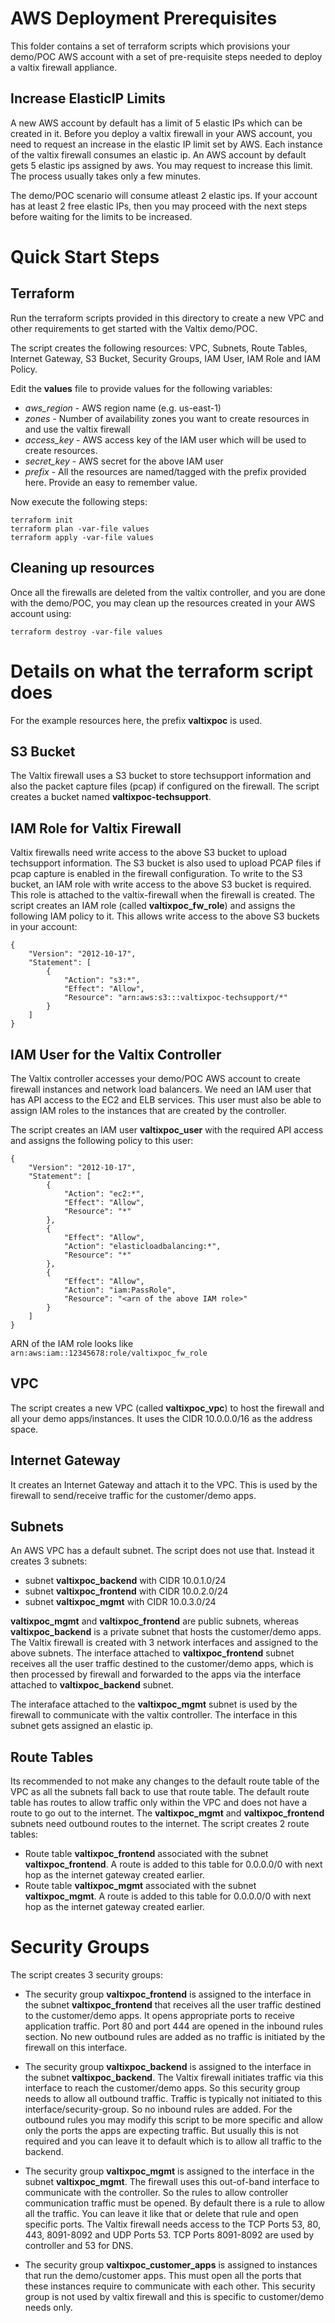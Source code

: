 # AWS Deployment Prerequisites
This folder contains a set of terraform scripts which provisions your demo/POC AWS account with a set of pre-requisite steps needed to deploy a valtix firewall appliance.

## Increase ElasticIP Limits
A new AWS account by default has a limit of 5 elastic IPs which can be created in it. Before you deploy a valtix firewall in your AWS account, you need to request an increase in the elastic IP limit set by AWS. Each instance of the valtix firewall consumes an elastic ip. An AWS account by default gets 5 elastic ips assigned by aws. You may request to increase this limit. The process usually takes only a few minutes. 

The demo/POC scenario will consume atleast 2 elastic ips. If your account has at least 2 free elastic IPs, then you may proceed with the next steps before waiting for the limits to be increased.

# Quick Start Steps

## Terraform
Run the terraform scripts provided in this directory to create a new VPC and other requirements to get started with the Valtix demo/POC.

The script creates the following resources: VPC, Subnets, Route Tables, Internet Gateway, S3 Bucket, Security Groups, IAM User, IAM Role and IAM Policy.

Edit the **values** file to provide values for the following variables:

- *aws_region* - AWS region name (e.g. us-east-1)
- *zones* - Number of availability zones you want to create resources in and use the valtix firewall
- *access_key* - AWS access key of the IAM user which will be used to create resources.
- *secret_key* - AWS secret for the above IAM user
- *prefix* - All the resources are named/tagged with the prefix provided here. Provide an easy to remember value.

Now execute the following steps:

```
terraform init
terraform plan -var-file values
terraform apply -var-file values
```

## Cleaning up resources
Once all the firewalls are deleted from the valtix controller, and you are done with the demo/POC, you may clean up the resources created in your AWS account using:
```
terraform destroy -var-file values
```

# Details on what the terraform script does

For the example resources here, the prefix **valtixpoc** is used. 

## S3 Bucket
The Valtix firewall uses a S3 bucket to store techsupport information and also the packet capture files (pcap) if configured on the firewall. The script creates a bucket named **valtixpoc-techsupport**.

## IAM Role for Valtix Firewall
Valtix firewalls need write access to the above S3 bucket to upload techsupport information. The S3 bucket is also used to upload PCAP files if pcap capture is enabled in the firewall configuration. To write to the S3 bucket, an IAM role with write access to the above S3 bucket is required. This role is attached to the valtix-firewall when the firewall is created. The script creates an IAM role (called **valtixpoc_fw_role**) and assigns the following IAM policy to it. This allows write access to the above S3 buckets in your account:

```
{
    "Version": "2012-10-17",
    "Statement": [
        {
            "Action": "s3:*",
            "Effect": "Allow",
            "Resource": "arn:aws:s3:::valtixpoc-techsupport/*"
        }
    ]
}
```

## IAM User for the Valtix Controller
The Valtix controller accesses your demo/POC AWS account to create firewall instances and network load balancers. We need an IAM user that has API access to the EC2 and ELB services. This user must also be able to assign IAM roles to the instances that are created by the controller.

The script creates an IAM user **valtixpoc_user** with the required API access and assigns the following policy to this user:
```
{
    "Version": "2012-10-17",
    "Statement": [
        {
            "Action": "ec2:*",
            "Effect": "Allow",
            "Resource": "*"
        },
        {
            "Effect": "Allow",
            "Action": "elasticloadbalancing:*",
            "Resource": "*"
        },
        {
            "Effect": "Allow",
            "Action": "iam:PassRole",
            "Resource": "<arn of the above IAM role>"
        }
    ]
}
```

ARN of the IAM role looks like `arn:aws:iam::12345678:role/valtixpoc_fw_role`

## VPC
The script creates a new VPC (called **valtixpoc_vpc**) to host the firewall and all your demo apps/instances. It uses the CIDR 10.0.0.0/16 as the address space.

## Internet Gateway
It creates an Internet Gateway and attach it to the VPC. This is used by the firewall to send/receive traffic for the customer/demo apps.

## Subnets
An AWS VPC has a default subnet. The script does not use that. Instead it creates 3 subnets:

- subnet **valtixpoc_backend** with CIDR 10.0.1.0/24
- subnet **valtixpoc_frontend** with CIDR 10.0.2.0/24
- subnet **valtixpoc_mgmt** with CIDR 10.0.3.0/24

**valtixpoc_mgmt** and **valtixpoc_frontend** are public subnets, whereas **valtixpoc_backend** is a private subnet that hosts the customer/demo apps. The Valtix firewall is created with 3 network interfaces and assigned to the above subnets. The interface attached to **valtixpoc_frontend** subnet receives all the user traffic destined to the customer/demo apps, which is then processed by firewall and forwarded to the apps via the interface attached to **valtixpoc_backend** subnet.

The interaface attached to the **valtixpoc_mgmt** subnet is used by the firewall to communicate with the valtix controller. The interface in this subnet gets assigned an elastic ip.

## Route Tables
Its recommended to not make any changes to the default route table of the VPC as all the subnets fall back to use that route table. The default route table has routes to allow traffic only within the VPC and does not have a route to go out to the internet. The **valtixpoc_mgmt** and **valtixpoc_frontend** subnets need outbound routes to the internet. The script creates 2 route tables:

- Route table **valtixpoc_frontend** associated with the subnet **valtixpoc_frontend**. A route is added to this table for 0.0.0.0/0 with next hop as the internet gateway created earlier.
- Route table **valtixpoc_mgmt** associated with the subnet **valtixpoc_mgmt**. A route is added to this table for 0.0.0.0/0 with next hop as the internet gateway created earlier.

# Security Groups

The script creates 3 security groups:

- The security group **valtixpoc_frontend** is assigned to the interface in the subnet **valtixpoc_frontend** that receives all the user traffic destined to the customer/demo apps. It opens appropriate ports to receive application traffic. Port 80 and port 444 are opened in the inbound rules section. No new outbound rules are added as no traffic is initiated by the firewall on this interface.

- The security group **valtixpoc_backend** is assigned to the interface in the subnet **valtixpoc_backend**. The Valtix firewall initiates traffic via this interface to reach the customer/demo apps. So this security group needs to allow all outbound traffic. Traffic is typically not initiated to this interface/security-group. So no inbound rules are added. For the outbound rules you may modify this script to be more specific and allow only the ports the apps are expecting traffic. But usually this is not required and you can leave it to default which is to allow all traffic to the backend.

- The security group **valtixpoc_mgmt** is assigned to the interface in the subnet **valtixpoc_mgmt**. The firewall uses this out-of-band interface to communicate with the controller. So the rules to allow controller communication traffic must be opened. By default there is a rule to allow all the traffic. You can leave it like that or delete that rule and open specific ports. The Valtix firewall needs access to the TCP Ports 53, 80, 443, 8091-8092 and UDP Ports 53. TCP Ports 8091-8092 are used by controller and 53 for DNS.

- The security group **valtixpoc_customer_apps** is assigned to instances that run the demo/customer apps. This must open all the ports that these instances require to communicate with each other. This security group is not used by valtix firewall and this is specific to customer/demo needs only.